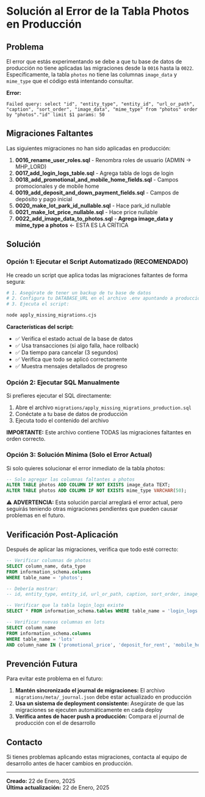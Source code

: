 # Solución al Error de la Tabla Photos en Producción

## Problema

El error que estás experimentando se debe a que tu base de datos de producción no tiene aplicadas las migraciones desde la `0016` hasta la `0022`. Específicamente, la tabla `photos` no tiene las columnas `image_data` y `mime_type` que el código está intentando consultar.

**Error:**
```
Failed query: select "id", "entity_type", "entity_id", "url_or_path", "caption", "sort_order", "image_data", "mime_type" from "photos" order by "photos"."id" limit $1 params: 50
```

## Migraciones Faltantes

Las siguientes migraciones no han sido aplicadas en producción:

1. **0016_rename_user_roles.sql** - Renombra roles de usuario (ADMIN → MHP_LORD)
2. **0017_add_login_logs_table.sql** - Agrega tabla de logs de login
3. **0018_add_promotional_and_mobile_home_fields.sql** - Campos promocionales y de mobile home
4. **0019_add_deposit_and_down_payment_fields.sql** - Campos de depósito y pago inicial
5. **0020_make_lot_park_id_nullable.sql** - Hace park_id nullable
6. **0021_make_lot_price_nullable.sql** - Hace price nullable
7. **0022_add_image_data_to_photos.sql** - **Agrega image_data y mime_type a photos** ← ESTA ES LA CRÍTICA

## Solución

### Opción 1: Ejecutar el Script Automatizado (RECOMENDADO)

He creado un script que aplica todas las migraciones faltantes de forma segura:

```bash
# 1. Asegúrate de tener un backup de tu base de datos
# 2. Configura tu DATABASE_URL en el archivo .env apuntando a producción
# 3. Ejecuta el script:

node apply_missing_migrations.cjs
```

**Características del script:**
- ✅ Verifica el estado actual de la base de datos
- ✅ Usa transacciones (si algo falla, hace rollback)
- ✅ Da tiempo para cancelar (3 segundos)
- ✅ Verifica que todo se aplicó correctamente
- ✅ Muestra mensajes detallados de progreso

### Opción 2: Ejecutar SQL Manualmente

Si prefieres ejecutar el SQL directamente:

1. Abre el archivo `migrations/apply_missing_migrations_production.sql`
2. Conéctate a tu base de datos de producción
3. Ejecuta todo el contenido del archivo

**IMPORTANTE:** Este archivo contiene TODAS las migraciones faltantes en orden correcto.

### Opción 3: Solución Mínima (Solo el Error Actual)

Si solo quieres solucionar el error inmediato de la tabla photos:

```sql
-- Solo agregar las columnas faltantes a photos
ALTER TABLE photos ADD COLUMN IF NOT EXISTS image_data TEXT;
ALTER TABLE photos ADD COLUMN IF NOT EXISTS mime_type VARCHAR(50);
```

⚠️ **ADVERTENCIA:** Esta solución parcial arreglará el error actual, pero seguirás teniendo otras migraciones pendientes que pueden causar problemas en el futuro.

## Verificación Post-Aplicación

Después de aplicar las migraciones, verifica que todo esté correcto:

```sql
-- Verificar columnas de photos
SELECT column_name, data_type 
FROM information_schema.columns 
WHERE table_name = 'photos';

-- Debería mostrar:
-- id, entity_type, entity_id, url_or_path, caption, sort_order, image_data, mime_type

-- Verificar que la tabla login_logs existe
SELECT * FROM information_schema.tables WHERE table_name = 'login_logs';

-- Verificar nuevas columnas en lots
SELECT column_name 
FROM information_schema.columns 
WHERE table_name = 'lots' 
AND column_name IN ('promotional_price', 'deposit_for_rent', 'mobile_home_year');
```

## Prevención Futura

Para evitar este problema en el futuro:

1. **Mantén sincronizado el journal de migraciones:** El archivo `migrations/meta/_journal.json` debe estar actualizado en producción
2. **Usa un sistema de deployment consistente:** Asegúrate de que las migraciones se ejecuten automáticamente en cada deploy
3. **Verifica antes de hacer push a producción:** Compara el journal de producción con el de desarrollo

## Contacto

Si tienes problemas aplicando estas migraciones, contacta al equipo de desarrollo antes de hacer cambios en producción.

---

**Creado:** 22 de Enero, 2025  
**Última actualización:** 22 de Enero, 2025

